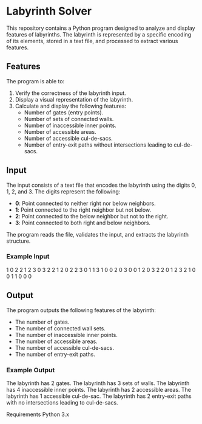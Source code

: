# Labyrinth Solver

This repository contains a Python program designed to analyze and display features of labyrinths. The labyrinth is represented by a specific encoding of its elements, stored in a text file, and processed to extract various features.

## Features

The program is able to:

1. Verify the correctness of the labyrinth input.
2. Display a visual representation of the labyrinth.
3. Calculate and display the following features:
   - Number of gates (entry points).
   - Number of sets of connected walls.
   - Number of inaccessible inner points.
   - Number of accessible areas.
   - Number of accessible cul-de-sacs.
   - Number of entry-exit paths without intersections leading to cul-de-sacs.

## Input

The input consists of a text file that encodes the labyrinth using the digits 0, 1, 2, and 3. The digits represent the following:

- **0**: Point connected to neither right nor below neighbors.
- **1**: Point connected to the right neighbor but not below.
- **2**: Point connected to the below neighbor but not to the right.
- **3**: Point connected to both right and below neighbors.

The program reads the file, validates the input, and extracts the labyrinth structure.

### Example Input

1 0 2 2 1 2 3 0 
3 2 2 1 2 0 2 2 
3 0 1 1 3 1 0 0 
2 0 3 0 0 1 2 0 
3 2 2 0 1 2 3 2 
1 0 0 1 1 0 0 0



## Output

The program outputs the following features of the labyrinth:

- The number of gates.
- The number of connected wall sets.
- The number of inaccessible inner points.
- The number of accessible areas.
- The number of accessible cul-de-sacs.
- The number of entry-exit paths.

### Example Output

The labyrinth has 2 gates. 
The labyrinth has 3 sets of walls. 
The labyrinth has 4 inaccessible inner points. 
The labyrinth has 2 accessible areas. The labyrinth has 1 accessible cul-de-sac. 
The labyrinth has 2 entry-exit paths with no intersections leading to cul-de-sacs.

Requirements
Python 3.x
